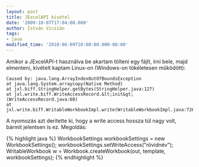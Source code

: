 ```yaml
---
layout: post
title: JExcelAPI kivétel
date: '2009-10-07T17:04:00.000'
author: István Viczián
tags:
- java
modified_time: '2018-06-09T10:00:00.000-08:00'
---
```


Amikor a JExcelAPI-t használva be akartam tölteni egy fájlt, írni bele,
majd elmenteni, kivételt kaptam Linux-on (Windows-on tökéletesen
működött):

```
Caused by: java.lang.ArrayIndexOutOfBoundsException
at java.lang.System.arraycopy(Native Method)
at jxl.biff.StringHelper.getBytes(StringHelper.java:127)
at jxl.write.biff.WriteAccessRecord.&lt;init&gt;(WriteAccessRecord.java:60)
at jxl.write.biff.WritableWorkbookImpl.write(WritableWorkbookImpl.java:726)
```

A nyomozás azt derítette ki, hogy a write access hossza túl nagy volt,
bármit jelentsen is ez. Megoldás:

{% highlight java %}
WorkbookSettings workbookSettings = new WorkbookSettings();
workbookSettings.setWriteAccess("rövidnév");
WritableWorkbook w = Workbook.createWorkbook(out, template, workbookSettings);
{% endhighlight %}
